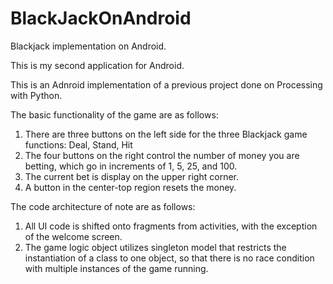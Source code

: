 # BlackJackOnAndroid

Blackjack implementation on Android.


This is my second application for Android.

This is an Adnroid implementation of a previous project done on Processing with Python.

The basic functionality of the game are as follows:
1.	There are three buttons on the left side for the three Blackjack game functions: Deal, Stand, Hit
2.	The four buttons on the right control the number of money you are betting, which go in increments of 1, 5, 25, and 100.
3.	The current bet is display on the upper right corner.
4.	 A button in the center-top region resets the money.

The code architecture of note are as follows:
1.	All UI code is shifted onto fragments from activities, with the exception of the welcome screen.
2.	The game logic object utilizes singleton model that restricts the instantiation of a class to one object, so that there is no race       condition with multiple instances of the game running.

